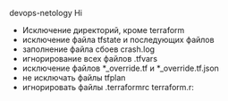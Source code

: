 devops-netology
Hi
* Исключение директорий, кроме terraform
* исключение файла tfstate и последующих файлов
* заполнение файла сбоев crash.log
* игнорирование всех файлов .tfvars
* исключение файлов *_override.tf и *_override.tf.json
* не исключать файлы tfplan
* игнорировать файлы .terraformrc terraform.r:
